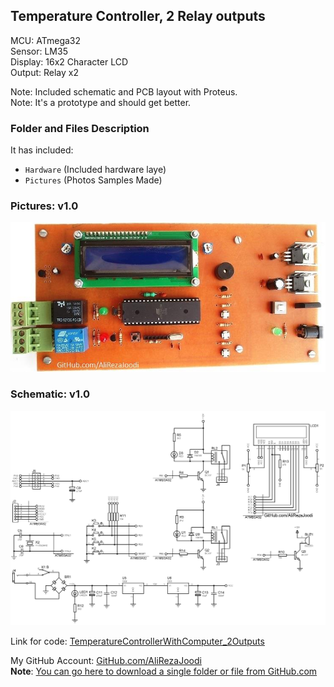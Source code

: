 ## Temperature Controller, 2 Relay outputs
  
MCU:        	ATmega32  
Sensor:     	LM35  
Display:    	16x2 Character LCD  
Output:		Relay	x2

Note: Included schematic and PCB layout with Proteus.  
Note: It's a prototype and should get better.  

### Folder and Files Description
It has included:
- `Hardware` (Included hardware laye)
- `Pictures` (Photos Samples Made)

### Pictures: v1.0
![](Pictures/v1.0.jpg)

### Schematic: v1.0
![](Hardware/v1.0.png)


Link for code: [TemperatureControllerWithComputer_2Outputs](https://github.com/AliRezaJoodi/AVR_Projects/tree/main/TemperatureControllerWithComputer_2Outputs)  

My GitHub Account: [GitHub.com/AliRezaJoodi](https://github.com/AliRezaJoodi)  
**Note**: [You can go here to download a single folder or file from GitHub.com](https://minhaskamal.github.io/DownGit/#/home)
